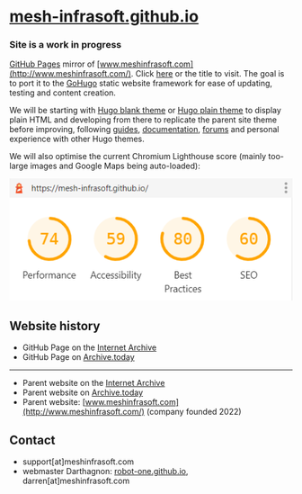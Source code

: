# [mesh-infrasoft.github.io](https://mesh-infrasoft.github.io)

### Site is a work in progress

[GitHub Pages](https://pages.github.com/) mirror of [www.meshinfrasoft.com](http://www.meshinfrasoft.com/). Click [here](https://mesh-infrasoft.github.io) or the title to visit. The goal is to port it to the [GoHugo](https://gohugo.io/) static website framework for ease of updating, testing and content creation.

We will be starting with [Hugo blank theme](https://github.com/Vimux/blank) or [Hugo plain theme](https://github.com/hiAndrewQuinn/hugo-plain-theme) to display plain HTML and developing from there to replicate the parent site theme before improving, following [guides](https://www.brycewray.com/posts/2022/07/really-getting-started-hugo/),  [documentation](https://gohugo.io/documentation/), [forums](https://discourse.gohugo.io/) and personal experience with other Hugo themes.

We will also optimise the current Chromium Lighthouse score (mainly too-large images and Google Maps being auto-loaded):

![Chromium Lighthouse score](/mesh-infrasoft-lighthouse.png)

## Website history
- GitHub Page on the [Internet Archive](https://web.archive.org/web/https://mesh-infrasoft.github.io/)
- GitHub Page on [Archive.today](https://archive.ph/2133F)
-------------
- Parent website on the [Internet Archive](https://web.archive.org/web/http://www.meshinfrasoft.com/)
- Parent website on [Archive.today](https://archive.today/jFOoh)
- Parent website: [www.meshinfrasoft.com](http://www.meshinfrasoft.com/) (company founded 2022)

## Contact
- support[at]meshinfrasoft.com
- webmaster Darthagnon: [robot-one.github.io](https://robot-one.github.io), darren[at]meshinfrasoft.com
